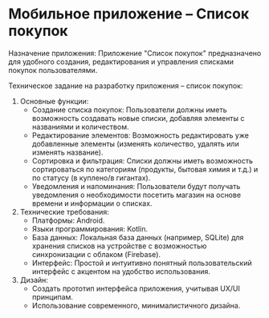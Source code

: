 # Мобильное приложение – Список покупок
Назначение приложения: Приложение "Список покупок" предназначено для удобного создания, редактирования и управления списками покупок пользователями.

Техническое задание на разработку приложения – список покупок:
1.	Основные функции:
    * Создание списка покупок: Пользователи должны иметь возможность создавать новые списки, добавляя элементы с названиями и количеством.
    * Редактирование элементов: Возможность редактировать уже добавленные элементы (изменять количество, удалять или изменять название).
    * Сортировка и фильтрация: Списки должны иметь возможность сортироваться по категориям (продукты, бытовая химия и т.д.) и по статусу (в куплено/в гигантах).
    * Уведомления и напоминания: Пользователи будут получать уведомления о необходимости посетить магазин на основе времени и информации о списках.
2.	Технические требования:
    * Платформы: Android.
    * Языки программирования: Kotlin.
    * База данных: Локальная база данных (например, SQLite) для хранения списков на устройстве с возможностью синхронизации с облаком (Firebase).
    * Интерфейс: Простой и интуитивно понятный пользовательский интерфейс с акцентом на удобство использования.
3.	Дизайн:
    * Создать прототип интерфейса приложения, учитывая UX/UI принципам.
    * Использование современного, минималистичного дизайна.
